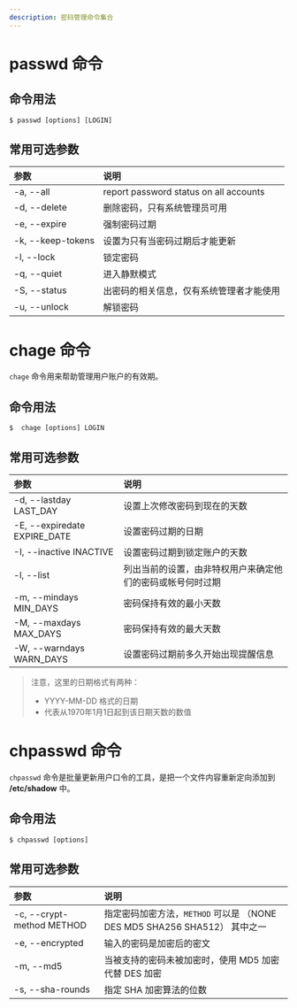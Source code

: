 ```yaml
---
description: 密码管理命令集合
---
```


# passwd 命令

## 命令用法

``` shell
$ passwd [options] [LOGIN]
```

## 常用可选参数

| 参数 | 说明 |
|:---|:---|
| -a, --all | report password status on all accounts
| -d, --delete | 删除密码，只有系统管理员可用 |
| -e, --expire | 强制密码过期 |
| -k, --keep-tokens | 设置为只有当密码过期后才能更新 |
| -l, --lock | 锁定密码 |
| -q, --quiet | 进入静默模式 |
| -S, --status | 出密码的相关信息，仅有系统管理者才能使用 |
| -u, --unlock | 解锁密码 |

# chage 命令

`chage` 命令用来帮助管理用户账户的有效期。

## 命令用法

``` shell
$  chage [options] LOGIN
```

## 常用可选参数

| 参数 | 说明 |
|:---|:---|
|  -d, --lastday LAST_DAY | 设置上次修改密码到现在的天数 |
| -E, --expiredate EXPIRE_DATE | 设置密码过期的日期 |
| -I, --inactive INACTIVE | 设置密码过期到锁定账户的天数 |
| -l, --list | 列出当前的设置，由非特权用户来确定他们的密码或帐号何时过期 |
| -m, --mindays MIN_DAYS | 密码保持有效的最小天数 |
| -M, --maxdays MAX_DAYS | 密码保持有效的最大天数 |
| -W, --warndays WARN_DAYS | 设置密码过期前多久开始出现提醒信息 |

> 注意，这里的日期格式有两种：  
>
> - YYYY-MM-DD 格式的日期 
> - 代表从1970年1月1日起到该日期天数的数值 

# chpasswd 命令

`chpasswd` 命令是批量更新用户口令的工具，是把一个文件内容重新定向添加到 **/etc/shadow** 中。

## 命令用法

``` shell
$ chpasswd [options]
```

## 常用可选参数

| 参数 | 说明 |
|:---|:---|
| -c, --crypt-method METHOD | 指定密码加密方法，`METHOD` 可以是 （NONE DES MD5 SHA256 SHA512） 其中之一 |
| -e, --encrypted | 输入的密码是加密后的密文 |
| -m, --md5 | 当被支持的密码未被加密时，使用 MD5 加密代替 DES 加密 |
| -s, --sha-rounds | 指定 SHA 加密算法的位数 |
